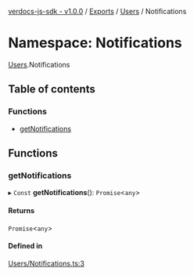 [verdocs-js-sdk - v1.0.0](../README.md) / [Exports](../modules.md) / [Users](Users.md) / Notifications

# Namespace: Notifications

[Users](Users.md).Notifications

## Table of contents

### Functions

- [getNotifications](Users.Notifications.md#getnotifications)

## Functions

### getNotifications

▸ `Const` **getNotifications**(): `Promise`<`any`\>

#### Returns

`Promise`<`any`\>

#### Defined in

[Users/Notifications.ts:3](https://github.com/Verdocs/js-sdk/blob/cfc4bfe/src/Users/Notifications.ts#L3)
